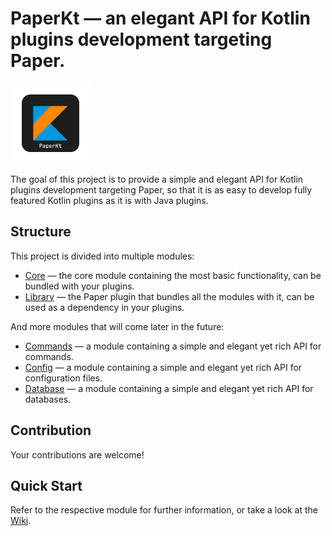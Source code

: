 # PaperKt — an elegant API for Kotlin plugins development targeting Paper.

<img width="128px" height="128px" src=".github/assets/icon.png">

The goal of this project is to provide a simple and elegant API for Kotlin plugins development targeting Paper, so that
it is as easy to develop fully featured Kotlin plugins as it is with Java plugins.

## Structure

This project is divided into multiple modules:

- [Core](core) — the core module containing the most basic functionality, can be bundled with your plugins.
- [Library](library) — the Paper plugin that bundles all the modules with it, can be used as a dependency in your
  plugins.

And more modules that will come later in the future:

- [Commands](commands) — a module containing a simple and elegant yet rich API for commands.
- [Config](config) — a module containing a simple and elegant yet rich API for configuration files.
- [Database](database) — a module containing a simple and elegant yet rich API for databases.

## Contribution

Your contributions are welcome!

## Quick Start

Refer to the respective module for further information, or take a look at
the [Wiki](https://github.com/eyrond/paperkt/wiki).
